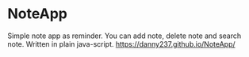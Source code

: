 # NoteApp
Simple note app as reminder. You can add note, delete note and search note.
Written in plain java-script.
 https://danny237.github.io/NoteApp/
